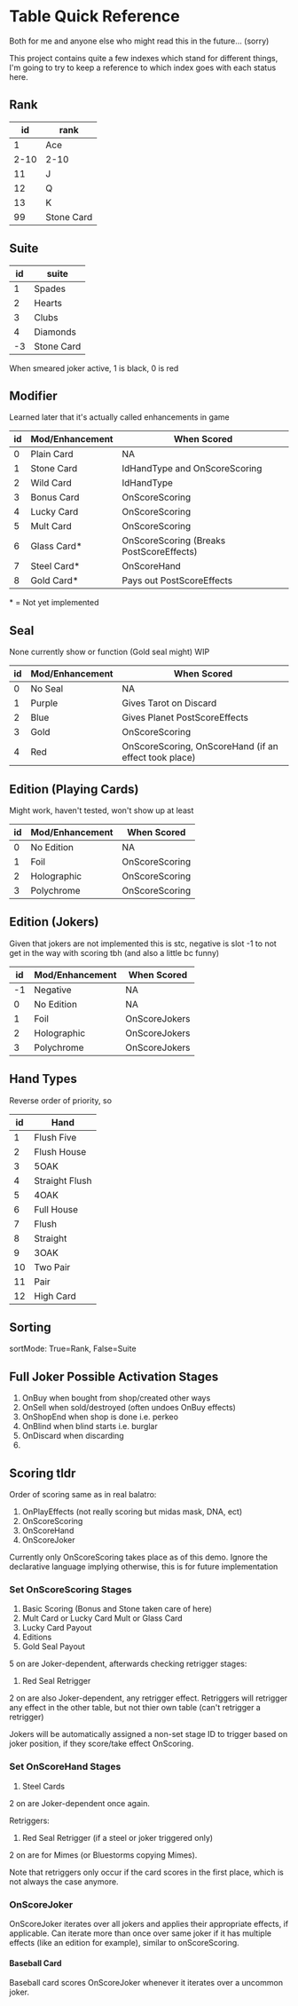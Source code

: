 # Table Quick Reference

Both for me and anyone else who might read this in the future... (sorry)

This project contains quite a few indexes which stand for different things, I'm going to try to keep a reference to which index goes with each status here.

## Rank

|id|rank|
|---|---|
|1|Ace|
|2-10|2-10|
|11|J|
|12|Q|
|13|K|
|99|Stone Card|

## Suite

|id|suite|
|---|---|
|1|Spades|
|2|Hearts|
|3|Clubs|
|4|Diamonds|
|-3|Stone Card|

When smeared joker active, 1 is black, 0 is red

## Modifier

Learned later that it's actually called enhancements in game

|id|Mod/Enhancement|When Scored
|---|---|---|
|0|Plain Card|NA|
|1|Stone Card|IdHandType and OnScoreScoring|
|2|Wild Card|IdHandType|
|3|Bonus Card|OnScoreScoring|
|4|Lucky Card|OnScoreScoring|
|5|Mult Card|OnScoreScoring|
|6|Glass Card*|OnScoreScoring (Breaks PostScoreEffects)|
|7|Steel Card*|OnScoreHand|
|8|Gold Card*|Pays out PostScoreEffects|

\* = Not yet implemented

## Seal

None currently show or function (Gold seal might) WIP

|id|Mod/Enhancement|When Scored
|---|---|---|
|0|No Seal|NA|
|1|Purple|Gives Tarot on Discard|
|2|Blue|Gives Planet PostScoreEffects|
|3|Gold|OnScoreScoring|
|4|Red|OnScoreScoring, OnScoreHand (if an effect took place)|

## Edition (Playing Cards)

Might work, haven't tested, won't show up at least

|id|Mod/Enhancement|When Scored
|---|---|---|
|0|No Edition|NA|
|1|Foil|OnScoreScoring|
|2|Holographic|OnScoreScoring|
|3|Polychrome|OnScoreScoring|

## Edition (Jokers)

Given that jokers are not implemented this is stc, negative is slot -1 to not get in the way with scoring tbh (and also a little bc funny)

|id|Mod/Enhancement|When Scored
|---|---|---|
|-1|Negative|NA|
|0|No Edition|NA|
|1|Foil|OnScoreJokers|
|2|Holographic|OnScoreJokers|
|3|Polychrome|OnScoreJokers|

## Hand Types

Reverse order of priority, so

|id|Hand|
|---|---|
|1|Flush Five|
|2|Flush House|
|3|5OAK|
|4|Straight Flush|
|5|4OAK|
|6|Full House|
|7|Flush|
|8|Straight|
|9|3OAK|
|10|Two Pair|
|11|Pair|
|12|High Card|

## Sorting

sortMode: True=Rank, False=Suite

## Full Joker Possible Activation Stages

1. OnBuy when bought from shop/created other ways
2. OnSell when sold/destroyed (often undoes OnBuy effects)
3. OnShopEnd when shop is done i.e. perkeo
4. OnBlind when blind starts i.e. burglar
5. OnDiscard when discarding
6. 


## Scoring tldr

Order of scoring same as in real balatro:
1. OnPlayEffects (not really scoring but midas mask, DNA, ect)
2. OnScoreScoring
3. OnScoreHand
4. OnScoreJoker

Currently only OnScoreScoring takes place as of this demo. Ignore the declarative language implying otherwise, this is for future implementation

### Set OnScoreScoring Stages

 1. Basic Scoring (Bonus and Stone taken care of here)
 2. Mult Card or Lucky Card Mult or Glass Card
 3. Lucky Card Payout
 4. Editions
 5. Gold Seal Payout

 5 on are Joker-dependent, afterwards checking retrigger stages:
 
 1. Red Seal Retrigger
 
 2 on are also Joker-dependent, any retrigger effect. Retriggers will retrigger any effect in the other table, but not thier own table (can't retrigger a retrigger)

 Jokers will be automatically assigned a non-set stage ID to trigger based on joker position, if they score/take effect OnScoring.

### Set OnScoreHand Stages

1. Steel Cards

2 on are Joker-dependent once again.

Retriggers:

1. Red Seal Retrigger (if a steel or joker triggered only)

2 on are for Mimes (or Bluestorms copying Mimes).

Note that retriggers only occur if the card scores in the first place, which is not always the case anymore.

### OnScoreJoker
OnScoreJoker iterates over all jokers and applies their appropriate effects, if applicable. Can iterate more than once over same joker if it has multiple effects (like an edition for example), similar to onScoreScoring.

#### Baseball Card

Baseball card scores OnScoreJoker whenever it iterates over a uncommon joker.